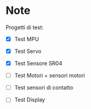 # Note

Progetti di test:

- [x] Test MPU
- [x] Test Servo
- [x] Test Sensore SR04
- [ ] Test Motori + sensori motori
- [ ] Test sensori di contatto
- [ ] Test Display

